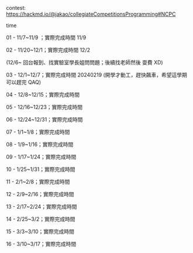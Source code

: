 contest: https://hackmd.io/@jakao/collegiateCompetitionsProgramming#NCPC

time

01 - 11/7~11/9  ；實際完成時間 11/9

02 - 11/20~12/1；實際完成時間 12/2

 (12/6~ 回台報到、找實驗室學長姐問問題；後續找老師然後 耍費 XD)

03 - 12/1~12/7；實際完成時間 20240219 (開學才動工，趕快飆車，希望這學期可以趕完 QAQ)

04 - 12/8~12/15；實際完成時間

05 - 12/16~12/23；實際完成時間

06 - 12/24~12/31；實際完成時間

07 - 1/1~1/8；實際完成時間

08 - 1/9~1/16；實際完成時間

09 - 1/17~1/24；實際完成時間

10 - 1/25~1/31；實際完成時間

11 - 2/1~2/8；實際完成時間

12 - 2/9~2/16；實際完成時間

13 - 2/17~2/24；實際完成時間

14 - 2/25~3/2；實際完成時間

15 - 3/3~3/10；實際完成時間

16 - 3/10~3/17；實際完成時間